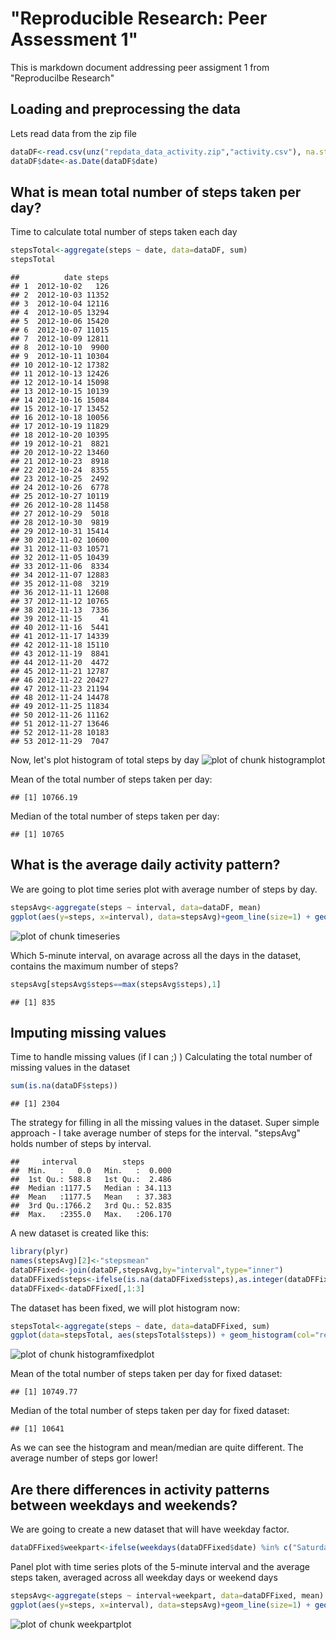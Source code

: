 
# "Reproducible Research: Peer Assessment 1"

This is markdown document addressing peer assigment 1 from "Reproducilbe Research"

## Loading and preprocessing the data
Lets read data from the zip file

```r
dataDF<-read.csv(unz("repdata_data_activity.zip","activity.csv"), na.strings = c("","NA"))
dataDF$date<-as.Date(dataDF$date)
```


## What is mean total number of steps taken per day?
Time to calculate total number of steps taken each day

```r
stepsTotal<-aggregate(steps ~ date, data=dataDF, sum)
stepsTotal
```

```
##          date steps
## 1  2012-10-02   126
## 2  2012-10-03 11352
## 3  2012-10-04 12116
## 4  2012-10-05 13294
## 5  2012-10-06 15420
## 6  2012-10-07 11015
## 7  2012-10-09 12811
## 8  2012-10-10  9900
## 9  2012-10-11 10304
## 10 2012-10-12 17382
## 11 2012-10-13 12426
## 12 2012-10-14 15098
## 13 2012-10-15 10139
## 14 2012-10-16 15084
## 15 2012-10-17 13452
## 16 2012-10-18 10056
## 17 2012-10-19 11829
## 18 2012-10-20 10395
## 19 2012-10-21  8821
## 20 2012-10-22 13460
## 21 2012-10-23  8918
## 22 2012-10-24  8355
## 23 2012-10-25  2492
## 24 2012-10-26  6778
## 25 2012-10-27 10119
## 26 2012-10-28 11458
## 27 2012-10-29  5018
## 28 2012-10-30  9819
## 29 2012-10-31 15414
## 30 2012-11-02 10600
## 31 2012-11-03 10571
## 32 2012-11-05 10439
## 33 2012-11-06  8334
## 34 2012-11-07 12883
## 35 2012-11-08  3219
## 36 2012-11-11 12608
## 37 2012-11-12 10765
## 38 2012-11-13  7336
## 39 2012-11-15    41
## 40 2012-11-16  5441
## 41 2012-11-17 14339
## 42 2012-11-18 15110
## 43 2012-11-19  8841
## 44 2012-11-20  4472
## 45 2012-11-21 12787
## 46 2012-11-22 20427
## 47 2012-11-23 21194
## 48 2012-11-24 14478
## 49 2012-11-25 11834
## 50 2012-11-26 11162
## 51 2012-11-27 13646
## 52 2012-11-28 10183
## 53 2012-11-29  7047
```

Now, let's plot histogram of total steps by day
![plot of chunk histogramplot](figure/histogramplot-1.png)

Mean of the total number of steps taken per day:

```
## [1] 10766.19
```
Median of the total number of steps taken per day:

```
## [1] 10765
```

## What is the average daily activity pattern?

We are going to plot time series plot with average number of steps by day.

```r
stepsAvg<-aggregate(steps ~ interval, data=dataDF, mean)
ggplot(aes(y=steps, x=interval), data=stepsAvg)+geom_line(size=1) + geom_point() + labs(x="Interval", y="Avg Steps") + ggtitle("Average number of steps by interval")
```

![plot of chunk timeseries](figure/timeseries-1.png)

Which 5-minute interval, on avarage across all the days in the dataset, contains the maximum number of steps?

```r
stepsAvg[stepsAvg$steps==max(stepsAvg$steps),1]
```

```
## [1] 835
```


## Imputing missing values
Time to handle missing values (if I can ;) )
Calculating the total number of missing values in the dataset

```r
sum(is.na(dataDF$steps))
```

```
## [1] 2304
```

The strategy for filling in all the missing values in the dataset. Super simple approach - I take average number of steps for the interval.
"stepsAvg" holds number of steps by interval. 

```
##     interval          steps        
##  Min.   :   0.0   Min.   :  0.000  
##  1st Qu.: 588.8   1st Qu.:  2.486  
##  Median :1177.5   Median : 34.113  
##  Mean   :1177.5   Mean   : 37.383  
##  3rd Qu.:1766.2   3rd Qu.: 52.835  
##  Max.   :2355.0   Max.   :206.170
```

A new dataset is created like this:

```r
library(plyr)
names(stepsAvg)[2]<-"stepsmean"
dataDFFixed<-join(dataDF,stepsAvg,by="interval",type="inner")
dataDFFixed$steps<-ifelse(is.na(dataDFFixed$steps),as.integer(dataDFFixed$stepsmean), dataDFFixed$steps)
dataDFFixed<-dataDFFixed[,1:3]
```
The dataset has been fixed, we will plot histogram now:

```r
stepsTotal<-aggregate(steps ~ date, data=dataDFFixed, sum)
ggplot(data=stepsTotal, aes(stepsTotal$steps)) + geom_histogram(col="red", aes(fill=..count..)) + ggtitle("Histogram of total steps by day for fixed dataset")
```

![plot of chunk histogramfixedplot](figure/histogramfixedplot-1.png)

Mean of the total number of steps taken per day for fixed dataset:

```
## [1] 10749.77
```
Median of the total number of steps taken per day for fixed dataset:

```
## [1] 10641
```

As we can see the histogram and mean/median are quite different. The average number of steps gor lower!


## Are there differences in activity patterns between weekdays and weekends?
We are going to create a new dataset that will have weekday factor.

```r
dataDFFixed$weekpart<-ifelse(weekdays(dataDFFixed$date) %in% c("Saturday","Sunday"), "weekend", "weekday")
```

Panel plot with time series plots of the 5-minute interval and the average steps taken, averaged across all weekday days or weekend days

```r
stepsAvg<-aggregate(steps ~ interval+weekpart, data=dataDFFixed, mean)
ggplot(aes(y=steps, x=interval), data=stepsAvg)+geom_line(size=1) + geom_point() + facet_wrap(~weekpart, nrow=2) + labs(x="Interval", y="Avg Steps") + ggtitle("Average number of steps by interval by week part")
```

![plot of chunk weekpartplot](figure/weekpartplot-1.png)
```
```
```

